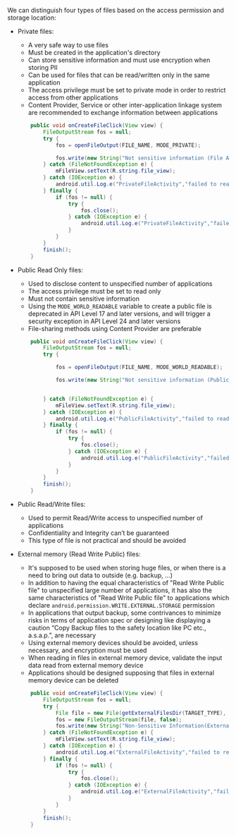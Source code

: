 We can distinguish four types of files based on the access permission and storage location:

* Private files:
    * A very safe way to use files
    * Must be created in the application's directory
    * Can store sensitive information and must use encryption when storing PII
    * Can be used for files that can be read/written only in the same application
    * The access privilege must be set to private mode in order to restrict access from other applications
    * Content Provider, Service or other inter-application linkage system are recommended to exchange information
      between applications

    ```java
        public void onCreateFileClick(View view) {
            FileOutputStream fos = null;
            try {
                fos = openFileOutput(FILE_NAME, MODE_PRIVATE);

                fos.write(new String("Not sensitive information (File Activity)\n").getBytes());
            } catch (FileNotFoundException e) {
                mFileView.setText(R.string.file_view);
            } catch (IOException e) {
                android.util.Log.e("PrivateFileActivity","failed to read file");
            } finally {
                if (fos != null) {
                    try {
                        fos.close();
                    } catch (IOException e) {
                        android.util.Log.e("PrivateFileActivity","failed to close file");
                    }
                }
            }
            finish();
        }
  
    ```

* Public Read Only files:
    * Used to disclose content to unspecified number of applications
    * The access privilege must be set to read only
    * Must not contain sensitive information
    * Using the `MODE_WORLD_READABLE` variable to create a public file is deprecated in API Level 17 and later versions,
      and will trigger a security exception in API Level 24 and later versions
    * File-sharing methods using Content Provider are preferable

    ```java
        public void onCreateFileClick(View view) {
            FileOutputStream fos = null;
            try {

                fos = openFileOutput(FILE_NAME, MODE_WORLD_READABLE);

                fos.write(new String("Not sensitive information (Public File Activity)\n").getBytes());


            } catch (FileNotFoundException e) {
                mFileView.setText(R.string.file_view);
            } catch (IOException e) {
                android.util.Log.e("PublicFileActivity","failed to read file");
            } finally {
                if (fos != null) {
                    try {
                        fos.close();
                    } catch (IOException e) {
                        android.util.Log.e("PublicFileActivity","failed to close file");
                    }
                }
            }
            finish();
        }
    ```

* Public Read/Write files:
    * Used to permit Read/Write access to unspecified number of applications
    * Confidentiality and Integrity can’t be guaranteed
    * This type of file is not practical and should be avoided


* External memory (Read Write Public) files:
    * It's supposed to be used when storing huge files, or when there is a need to bring out data to outside (e.g. backup, ...)
    * In addition to having the equal characteristics of "Read Write Public file" to unspecified large number of
      applications, it has also the same characteristics of "Read Write Public file" to applications which
      declare `android.permission.WRITE.EXTERNAL.STORAGE` permission
    * In applications that output backup, some contrivances to minimize risks in terms of application spec or designing
      like displaying a caution “Copy Backup files to the safety location like PC etc., a.s.a.p.”, are necessary
    * Using external memory devices should be avoided, unless necessary, and encryption must be used
    * When reading in files in external memory device, validate the input data read from external memory device
    * Applications should be designed supposing that files in external memory device can be deleted

    ```java
        public void onCreateFileClick(View view) {
            FileOutputStream fos = null;
            try {
                File file = new File(getExternalFilesDir(TARGET_TYPE), FILE_NAME);
                fos = new FileOutputStream(file, false);
                fos.write(new String("Non-Sensitive Information(ExternalFileActivity)\n").getBytes());
            } catch (FileNotFoundException e) {
                mFileView.setText(R.string.file_view);
            } catch (IOException e) {
                android.util.Log.e("ExternalFileActivity","failed to read file");
            } finally {
                if (fos != null) {
                    try {
                        fos.close();
                    } catch (IOException e) {
                        android.util.Log.e("ExternalFileActivity","failed to close file");
                    }
                }
            }
            finish();
        }
    ```
